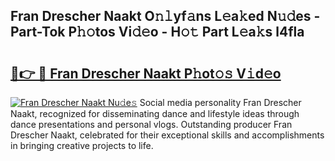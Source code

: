## Fran Drescher Naakt O𝚗𝚕yf𝚊ns L𝚎a𝚔ed N𝚞𝚍es - Part-Tok P𝚑𝚘tos Vi𝚍𝚎o - H𝚘𝚝 Part L𝚎a𝚔s l4fla

# <h2><a href="http://kf2nvp.oniu.top/?m=Fran+Drescher+Naakt">🔗👉 🔴 Fran Drescher Naakt P𝚑ot𝚘𝚜 V𝚒d𝚎o</a></h2>

[![Fran Drescher Naakt Nu𝚍e𝚜](https://i.imgur.com/0qMVB7G.gif)](http://kf2nvp.oniu.top/?m=Fran+Drescher+Naakt)
Social media personality Fran Drescher Naakt, recognized for disseminating dance and lifestyle ideas through dance presentations and personal vlogs. Outstanding producer Fran Drescher Naakt, celebrated for their exceptional skills and accomplishments in bringing creative projects to life.  
